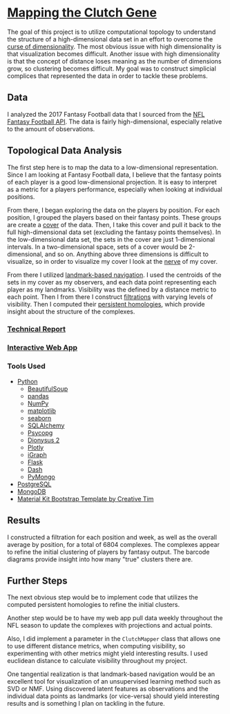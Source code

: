 # [Mapping the Clutch Gene](http://benedictaquino.com/mapping-the-clutch-gene)

The goal of this project is to utilize computational topology to understand the 
structure of a high-dimensional data set in an effort to overcome the [curse of 
dimensionality]. The most obvious issue with high dimensionality is that 
visualization becomes difficult. Another issue with high dimensionality is that 
the concept of distance loses meaning as the number of dimensions grow, so 
clustering becomes difficult. My goal was to construct simplicial complices that
represented the data in order to tackle these problems.

## Data

I analyzed the 2017 Fantasy Football data that I sourced from the 
[NFL Fantasy Football API](http://api.fantasy.nfl.com/). The data is fairly 
high-dimensional, especially relative to the amount of observations.

[curse of dimensionality]: https://en.wikipedia.org/wiki/Curse_of_dimensionality
[simplicial complexes]: https://en.wikipedia.org/wiki/Simplicial_complex

## Topological Data Analysis

The first step here is to map the data to a low-dimensional representation. 
Since I am looking at Fantasy Football data, I believe that the fantasy points 
of each player is a good low-dimensional projection. It is easy to interpret as 
a metric for a players performance, especially when looking at individual 
positions.

From there, I began exploring the data on the players by position. For each 
position, I grouped the players based on their fantasy points. These groups
are create a [cover] of the data. Then, I take this cover and pull it back to 
the full high-dimensional data set (excluding the fantasy points themselves). 
In the low-dimensional data set, the sets in the cover are just 1-dimensional 
intervals. In a two-dimensional space, sets of a cover would be 2-dimensional,
and so on. Anything above three dimensions is difficult to visualize, so in 
order to visualize my cover I look at the [nerve] of my cover.

From there I utilized [landmark-based navigation]. I used the centroids of the 
sets in my cover as my observers, and each data point representing each player 
as my landmarks. Visibility was the defined by a distance metric to each point. 
Then I from there I construct [filtrations] with varying levels of visibility.
Then I computed their [persistent homologies], which provide insight about the 
structure of the complexes.

[cover]: https://en.wikipedia.org/wiki/Cover_(topology)
[nerve]:  https://en.wikipedia.org/wiki/Nerve_of_a_covering
[landmark-based navigation]: https://www.math.upenn.edu/~ghrist/preprints/landmarkvisibility.pdf
[filtrations]: https://en.wikipedia.org/wiki/Filtration_(mathematics)
[persistent homologies]: https://en.wikipedia.org/wiki/Persistent_homology 

### [Technical Report](report.md)

### [Interactive Web App](http://benedictaquino.com/mapping-the-clutch-gene)

### Tools Used

- [Python](https://www.python.org/)
    - [BeautifulSoup](https://www.crummy.com/software/BeautifulSoup/bs4/doc/)
    - [pandas](https://pandas.pydata.org/)
    - [NumPy](http://www.numpy.org/)
    - [matplotlib](https://matplotlib.org/)
    - [seaborn](https://seaborn.pydata.org/)
    - [SQLAlchemy](https://www.sqlalchemy.org/)
    - [Psycopg](http://initd.org/psycopg/)
    - [Dionysus 2](http://www.mrzv.org/software/dionysus2/)
    - [Plotly](https://plot.ly/)
    - [iGraph](http://igraph.org/redirect.html)
    - [Flask](http://flask.pocoo.org/)
    - [Dash](https://plot.ly/products/dash/)
    - [PyMongo](https://api.mongodb.com/python/current/)
- [PostgreSQL](https://www.postgresql.org/)
- [MongoDB](https://www.mongodb.com/)
- [Material Kit Bootstrap Template by Creative Tim](https://demos.creative-tim.com/material-kit/index.html)

## Results

I constructed a filtration for each position and week, as well as the overall 
average by position, for a total of 6804 complexes. The complexes appear to 
refine the initial clustering of players by fantasy output. The barcode diagrams
provide insight into how many "true" clusters there are. 

## Further Steps

The next obvious step would be to implement code that utilizes the computed 
persistent homologies to refine the initial clusters. 

Another step would be to have my web app pull data weekly throughout the NFL 
season to update the complexes with projections and actual points.

Also, I did implement a parameter in the `ClutchMapper` class that allows one to
use different distance metrics, when computing visibility, so experimenting with
other metrics might yield interesting results. I used euclidean distance to 
calculate visibility throughout my project.

One tangential realization is that landmark-based navigation would be an 
excellent tool for visualization of an unsupervised learning method such as SVD
or NMF. Using discovered latent features as observations and the individual data 
points as landmarks (or vice-versa) should yield interesting results and is 
something I plan on tackling in the future.

